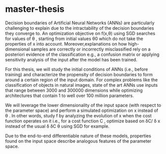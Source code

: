 # master-thesis

Decision boundaries of Artificial Neural Networks (ANNs) are particularly challenging to
explain due to the intractability of the decision boundaries they converge to.
An optimization objective on f(x,θ) using SGD searches for values of θ , starting from
initial values θ0 which do not take the properties of x into account. Moreover,explanations 
on how high-dimensional samples are correctly or incorrectly misclassified
rely on a posteriori evidence of the classification e.g., a confusion matrix or applying
sensitivity analysis of the input after the model has been trained.

For this thesis, we will study the initial conditions of ANNs (i.e., before training) and
characterize the propensity of decision boundaries to form around a certain region of the
input domain. For complex problems like the classification of objects in natural images,
state of the art ANNs use inputs that range between 3000 and 300000 dimensions while
optimizing architectures that contain 1 to well over 100 million parameters. 


We will leverage the lower dimensionality of the input space (with respect to the parameter space)
and perform a simulated optimization on x instead of θ . In other words, study f by
analyzing the evolution of x when the cost function operates on it i.e., for a cost
function C , optimize based on δC/ δ x instead of the usual δ δC θ using SGD for example.

Due to the end-to-end differentiable nature of these models, properties found on the input
space describe analogous features of the parameter space.

